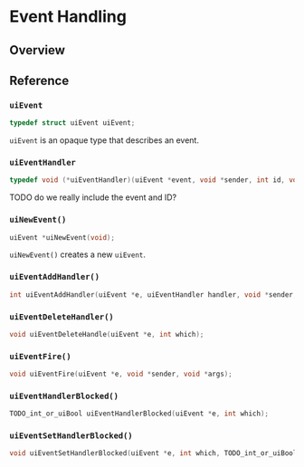 <!-- 7 may 2019 -->

# Event Handling

## Overview

## Reference

### `uiEvent`

```c
typedef struct uiEvent uiEvent;
```

`uiEvent` is an opaque type that describes an event.

### `uiEventHandler`

```c
typedef void (*uiEventHandler)(uiEvent *event, void *sender, int id, void *args, void *data);
```

TODO do we really include the event and ID?

### `uiNewEvent()`

```c
uiEvent *uiNewEvent(void);
```

`uiNewEvent()` creates a new `uiEvent`.

### `uiEventAddHandler()`

```c
int uiEventAddHandler(uiEvent *e, uiEventHandler handler, void *sender, void *data);
```

### `uiEventDeleteHandler()`

```c
void uiEventDeleteHandle(uiEvent *e, int which);
```

### `uiEventFire()`

```c
void uiEventFire(uiEvent *e, void *sender, void *args);
```

### `uiEventHandlerBlocked()`

```c
TODO_int_or_uiBool uiEventHandlerBlocked(uiEvent *e, int which);
```

### `uiEventSetHandlerBlocked()`

```c
void uiEventSetHandlerBlocked(uiEvent *e, int which, TODO_int_or_uiBool blocked);
```
